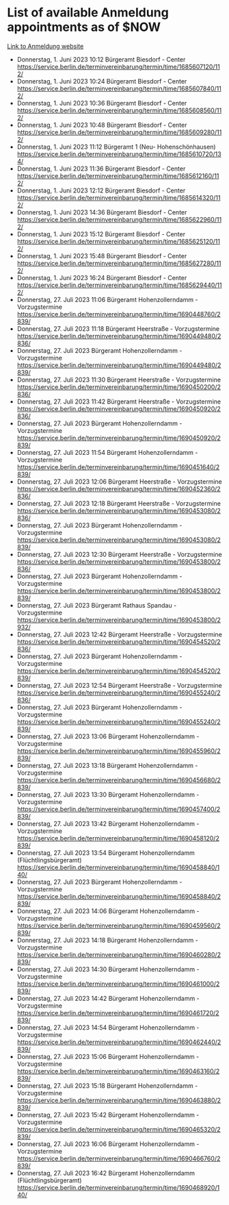 # List of available Anmeldung appointments as of $NOW
[Link to Anmeldung website](https://service.berlin.de/terminvereinbarung/termin/tag.php?termin=1&anliegen[]=120686&dienstleisterlist=122210,122217,327316,122219,327312,122227,327314,122231,327346,122243,327348,122254,122252,329742,122260,329745,122262,329748,122271,327278,122273,327274,122277,327276,330436,122280,327294,122282,327290,122284,327292,122291,327270,122285,327266,122286,327264,122296,327268,150230,329760,122297,327286,122294,327284,122312,329763,122314,329775,122304,327330,122311,327334,122309,327332,317869,122281,327352,122279,329772,122283,122276,327324,122274,327326,122267,329766,122246,327318,122251,327320,122257,327322,122208,327298,122226,327300&herkunft=http%3A%2F%2Fservice.berlin.de%2Fdienstleistung%2F120686%2F)
- Donnerstag, 1. Juni 2023 10:12 Bürgeramt Biesdorf - Center https://service.berlin.de/terminvereinbarung/termin/time/1685607120/112/
- Donnerstag, 1. Juni 2023 10:24 Bürgeramt Biesdorf - Center https://service.berlin.de/terminvereinbarung/termin/time/1685607840/112/
- Donnerstag, 1. Juni 2023 10:36 Bürgeramt Biesdorf - Center https://service.berlin.de/terminvereinbarung/termin/time/1685608560/112/
- Donnerstag, 1. Juni 2023 10:48 Bürgeramt Biesdorf - Center https://service.berlin.de/terminvereinbarung/termin/time/1685609280/112/
- Donnerstag, 1. Juni 2023 11:12 Bürgeramt 1 (Neu- Hohenschönhausen) https://service.berlin.de/terminvereinbarung/termin/time/1685610720/134/
- Donnerstag, 1. Juni 2023 11:36 Bürgeramt Biesdorf - Center https://service.berlin.de/terminvereinbarung/termin/time/1685612160/112/
- Donnerstag, 1. Juni 2023 12:12 Bürgeramt Biesdorf - Center https://service.berlin.de/terminvereinbarung/termin/time/1685614320/112/
- Donnerstag, 1. Juni 2023 14:36 Bürgeramt Biesdorf - Center https://service.berlin.de/terminvereinbarung/termin/time/1685622960/112/
- Donnerstag, 1. Juni 2023 15:12 Bürgeramt Biesdorf - Center https://service.berlin.de/terminvereinbarung/termin/time/1685625120/112/
- Donnerstag, 1. Juni 2023 15:48 Bürgeramt Biesdorf - Center https://service.berlin.de/terminvereinbarung/termin/time/1685627280/112/
- Donnerstag, 1. Juni 2023 16:24 Bürgeramt Biesdorf - Center https://service.berlin.de/terminvereinbarung/termin/time/1685629440/112/
- Donnerstag, 27. Juli 2023 11:06 Bürgeramt Hohenzollerndamm - Vorzugstermine https://service.berlin.de/terminvereinbarung/termin/time/1690448760/2839/
- Donnerstag, 27. Juli 2023 11:18 Bürgeramt Heerstraße - Vorzugstermine https://service.berlin.de/terminvereinbarung/termin/time/1690449480/2836/
- Donnerstag, 27. Juli 2023  Bürgeramt Hohenzollerndamm - Vorzugstermine https://service.berlin.de/terminvereinbarung/termin/time/1690449480/2839/
- Donnerstag, 27. Juli 2023 11:30 Bürgeramt Heerstraße - Vorzugstermine https://service.berlin.de/terminvereinbarung/termin/time/1690450200/2836/
- Donnerstag, 27. Juli 2023 11:42 Bürgeramt Heerstraße - Vorzugstermine https://service.berlin.de/terminvereinbarung/termin/time/1690450920/2836/
- Donnerstag, 27. Juli 2023  Bürgeramt Hohenzollerndamm - Vorzugstermine https://service.berlin.de/terminvereinbarung/termin/time/1690450920/2839/
- Donnerstag, 27. Juli 2023 11:54 Bürgeramt Hohenzollerndamm - Vorzugstermine https://service.berlin.de/terminvereinbarung/termin/time/1690451640/2839/
- Donnerstag, 27. Juli 2023 12:06 Bürgeramt Heerstraße - Vorzugstermine https://service.berlin.de/terminvereinbarung/termin/time/1690452360/2836/
- Donnerstag, 27. Juli 2023 12:18 Bürgeramt Heerstraße - Vorzugstermine https://service.berlin.de/terminvereinbarung/termin/time/1690453080/2836/
- Donnerstag, 27. Juli 2023  Bürgeramt Hohenzollerndamm - Vorzugstermine https://service.berlin.de/terminvereinbarung/termin/time/1690453080/2839/
- Donnerstag, 27. Juli 2023 12:30 Bürgeramt Heerstraße - Vorzugstermine https://service.berlin.de/terminvereinbarung/termin/time/1690453800/2836/
- Donnerstag, 27. Juli 2023  Bürgeramt Hohenzollerndamm - Vorzugstermine https://service.berlin.de/terminvereinbarung/termin/time/1690453800/2839/
- Donnerstag, 27. Juli 2023  Bürgeramt Rathaus Spandau - Vorzugstermine https://service.berlin.de/terminvereinbarung/termin/time/1690453800/2932/
- Donnerstag, 27. Juli 2023 12:42 Bürgeramt Heerstraße - Vorzugstermine https://service.berlin.de/terminvereinbarung/termin/time/1690454520/2836/
- Donnerstag, 27. Juli 2023  Bürgeramt Hohenzollerndamm - Vorzugstermine https://service.berlin.de/terminvereinbarung/termin/time/1690454520/2839/
- Donnerstag, 27. Juli 2023 12:54 Bürgeramt Heerstraße - Vorzugstermine https://service.berlin.de/terminvereinbarung/termin/time/1690455240/2836/
- Donnerstag, 27. Juli 2023  Bürgeramt Hohenzollerndamm - Vorzugstermine https://service.berlin.de/terminvereinbarung/termin/time/1690455240/2839/
- Donnerstag, 27. Juli 2023 13:06 Bürgeramt Hohenzollerndamm - Vorzugstermine https://service.berlin.de/terminvereinbarung/termin/time/1690455960/2839/
- Donnerstag, 27. Juli 2023 13:18 Bürgeramt Hohenzollerndamm - Vorzugstermine https://service.berlin.de/terminvereinbarung/termin/time/1690456680/2839/
- Donnerstag, 27. Juli 2023 13:30 Bürgeramt Hohenzollerndamm - Vorzugstermine https://service.berlin.de/terminvereinbarung/termin/time/1690457400/2839/
- Donnerstag, 27. Juli 2023 13:42 Bürgeramt Hohenzollerndamm - Vorzugstermine https://service.berlin.de/terminvereinbarung/termin/time/1690458120/2839/
- Donnerstag, 27. Juli 2023 13:54 Bürgeramt Hohenzollerndamm (Flüchtlingsbürgeramt) https://service.berlin.de/terminvereinbarung/termin/time/1690458840/140/
- Donnerstag, 27. Juli 2023  Bürgeramt Hohenzollerndamm - Vorzugstermine https://service.berlin.de/terminvereinbarung/termin/time/1690458840/2839/
- Donnerstag, 27. Juli 2023 14:06 Bürgeramt Hohenzollerndamm - Vorzugstermine https://service.berlin.de/terminvereinbarung/termin/time/1690459560/2839/
- Donnerstag, 27. Juli 2023 14:18 Bürgeramt Hohenzollerndamm - Vorzugstermine https://service.berlin.de/terminvereinbarung/termin/time/1690460280/2839/
- Donnerstag, 27. Juli 2023 14:30 Bürgeramt Hohenzollerndamm - Vorzugstermine https://service.berlin.de/terminvereinbarung/termin/time/1690461000/2839/
- Donnerstag, 27. Juli 2023 14:42 Bürgeramt Hohenzollerndamm - Vorzugstermine https://service.berlin.de/terminvereinbarung/termin/time/1690461720/2839/
- Donnerstag, 27. Juli 2023 14:54 Bürgeramt Hohenzollerndamm - Vorzugstermine https://service.berlin.de/terminvereinbarung/termin/time/1690462440/2839/
- Donnerstag, 27. Juli 2023 15:06 Bürgeramt Hohenzollerndamm - Vorzugstermine https://service.berlin.de/terminvereinbarung/termin/time/1690463160/2839/
- Donnerstag, 27. Juli 2023 15:18 Bürgeramt Hohenzollerndamm - Vorzugstermine https://service.berlin.de/terminvereinbarung/termin/time/1690463880/2839/
- Donnerstag, 27. Juli 2023 15:42 Bürgeramt Hohenzollerndamm - Vorzugstermine https://service.berlin.de/terminvereinbarung/termin/time/1690465320/2839/
- Donnerstag, 27. Juli 2023 16:06 Bürgeramt Hohenzollerndamm - Vorzugstermine https://service.berlin.de/terminvereinbarung/termin/time/1690466760/2839/
- Donnerstag, 27. Juli 2023 16:42 Bürgeramt Hohenzollerndamm (Flüchtlingsbürgeramt) https://service.berlin.de/terminvereinbarung/termin/time/1690468920/140/
